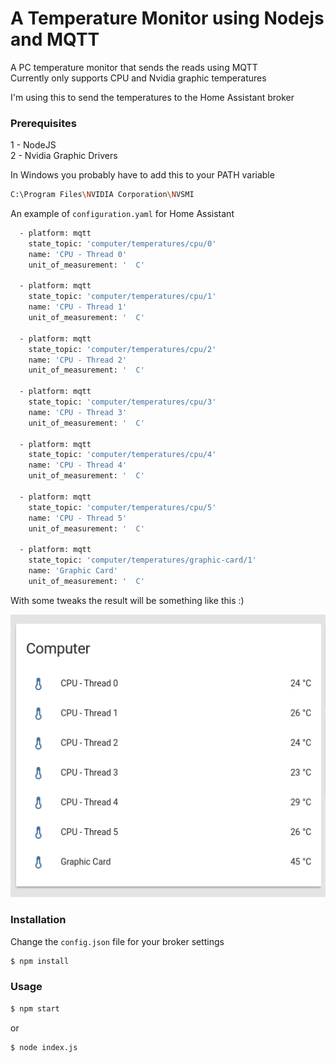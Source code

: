 # A Temperature Monitor using Nodejs and MQTT
A PC temperature monitor that sends the reads using MQTT <br/>
Currently only supports CPU and Nvidia graphic temperatures <br/>

I'm using this to send the temperatures to the Home Assistant broker

### Prerequisites
 1 - NodeJS <br/>
 2 - Nvidia Graphic Drivers

In Windows you probably have to add this to your PATH variable

```bash
C:\Program Files\NVIDIA Corporation\NVSMI
```

An example of `configuration.yaml` for Home Assistant
```bash
  - platform: mqtt
    state_topic: 'computer/temperatures/cpu/0'
    name: 'CPU - Thread 0'
    unit_of_measurement: '  C'

  - platform: mqtt
    state_topic: 'computer/temperatures/cpu/1'
    name: 'CPU - Thread 1'
    unit_of_measurement: '  C'

  - platform: mqtt
    state_topic: 'computer/temperatures/cpu/2'
    name: 'CPU - Thread 2'
    unit_of_measurement: '  C'

  - platform: mqtt
    state_topic: 'computer/temperatures/cpu/3'
    name: 'CPU - Thread 3'
    unit_of_measurement: '  C'

  - platform: mqtt
    state_topic: 'computer/temperatures/cpu/4'
    name: 'CPU - Thread 4'
    unit_of_measurement: '  C'

  - platform: mqtt
    state_topic: 'computer/temperatures/cpu/5'
    name: 'CPU - Thread 5'
    unit_of_measurement: '  C'

  - platform: mqtt
    state_topic: 'computer/temperatures/graphic-card/1'
    name: 'Graphic Card'
    unit_of_measurement: '  C'
```
With some tweaks the result will be something like this :)

![alt text](https://raw.githubusercontent.com/freakstatic/node-temperature-mqtt/master/result.png)    
    
### Installation
Change the `config.json` file for your broker settings
```bash
$ npm install
```
### Usage
```bash
$ npm start
```
or
```bash
$ node index.js
```
